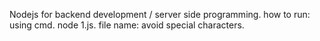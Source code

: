 Nodejs for backend development / server side programming.
how to run: using cmd.
node 1.js.
file name: avoid special characters.